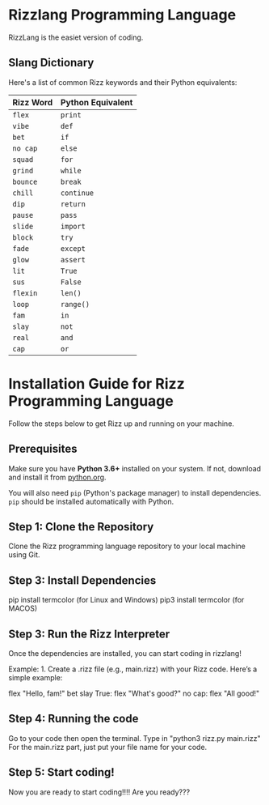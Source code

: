 # Rizzlang Programming Language

RizzLang is the easiet version of coding.

## Slang Dictionary
Here's a list of common Rizz keywords and their Python equivalents:

| Rizz Word    | Python Equivalent |
|--------------|-------------------|
| `flex`       | `print`           |
| `vibe`       | `def`             |
| `bet`        | `if`              |
| `no cap`     | `else`            |
| `squad`      | `for`             |
| `grind`      | `while`           |
| `bounce`     | `break`           |
| `chill`      | `continue`        |
| `dip`        | `return`          |
| `pause`      | `pass`            |
| `slide`      | `import`          |
| `block`      | `try`             |
| `fade`       | `except`          |
| `glow`       | `assert`          |
| `lit`        | `True`            |
| `sus`        | `False`           |
| `flexin`     | `len()`           |
| `loop`       | `range()`         |
| `fam`        | `in`              |
| `slay`       | `not`             |
| `real`       | `and`             |
| `cap`        | `or`              |

# Installation Guide for Rizz Programming Language

Follow the steps below to get Rizz up and running on your machine.

## Prerequisites

Make sure you have **Python 3.6+** installed on your system. If not, download and install it from [python.org](https://www.python.org/downloads/).

You will also need `pip` (Python's package manager) to install dependencies. `pip` should be installed automatically with Python.

## Step 1: Clone the Repository

Clone the Rizz programming language repository to your local machine using Git.

## Step 3: Install Dependencies
pip install termcolor (for Linux and Windows)
pip3 install termcolor (for MACOS)

## Step 3: Run the Rizz Interpreter

Once the dependencies are installed, you can start coding in rizzlang!

Example:
	1.	Create a .rizz file (e.g., main.rizz) with your Rizz code. Here’s a simple example:

 flex "Hello, fam!"
bet slay True:
    flex "What's good?"
no cap:
    flex "All good!"


## Step 4: Running the code

Go to your code then open the terminal. Type in "python3 rizz.py main.rizz"
For the main.rizz part, just put your file name for your code.


## Step 5: Start coding!

Now you are ready to start coding!!!! Are you ready???
